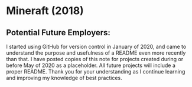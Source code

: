 # Mineraft (2018)


## Potential Future Employers:

I started using GitHub for version control in January of 2020, and came to understand the purpose and usefulness of a README even more recently than that. I have posted copies of this note for projects created during or before May of 2020 as a placeholder. All future projects will include a proper README. Thank you for your understanding as I continue learning and improving my knowledge of best practices.
